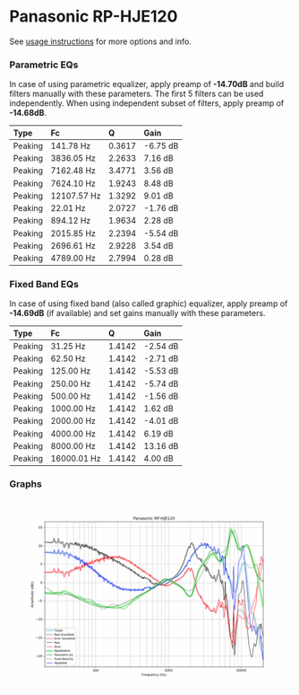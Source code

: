 # Panasonic RP-HJE120
See [usage instructions](https://github.com/jaakkopasanen/AutoEq#usage) for more options and info.

### Parametric EQs
In case of using parametric equalizer, apply preamp of **-14.70dB** and build filters manually
with these parameters. The first 5 filters can be used independently.
When using independent subset of filters, apply preamp of **-14.68dB**.

| Type    | Fc          |      Q | Gain     |
|:--------|:------------|:-------|:---------|
| Peaking | 141.78 Hz   | 0.3617 | -6.75 dB |
| Peaking | 3836.05 Hz  | 2.2633 | 7.16 dB  |
| Peaking | 7162.48 Hz  | 3.4771 | 3.56 dB  |
| Peaking | 7624.10 Hz  | 1.9243 | 8.48 dB  |
| Peaking | 12107.57 Hz | 1.3292 | 9.01 dB  |
| Peaking | 22.01 Hz    | 2.0727 | -1.76 dB |
| Peaking | 894.12 Hz   | 1.9634 | 2.28 dB  |
| Peaking | 2015.85 Hz  | 2.2394 | -5.54 dB |
| Peaking | 2696.61 Hz  | 2.9228 | 3.54 dB  |
| Peaking | 4789.00 Hz  | 2.7994 | 0.28 dB  |

### Fixed Band EQs
In case of using fixed band (also called graphic) equalizer, apply preamp of **-14.69dB**
(if available) and set gains manually with these parameters.

| Type    | Fc          |      Q | Gain     |
|:--------|:------------|:-------|:---------|
| Peaking | 31.25 Hz    | 1.4142 | -2.54 dB |
| Peaking | 62.50 Hz    | 1.4142 | -2.71 dB |
| Peaking | 125.00 Hz   | 1.4142 | -5.53 dB |
| Peaking | 250.00 Hz   | 1.4142 | -5.74 dB |
| Peaking | 500.00 Hz   | 1.4142 | -1.56 dB |
| Peaking | 1000.00 Hz  | 1.4142 | 1.62 dB  |
| Peaking | 2000.00 Hz  | 1.4142 | -4.01 dB |
| Peaking | 4000.00 Hz  | 1.4142 | 6.19 dB  |
| Peaking | 8000.00 Hz  | 1.4142 | 13.16 dB |
| Peaking | 16000.01 Hz | 1.4142 | 4.00 dB  |

### Graphs
![](./Panasonic%20RP-HJE120.png)